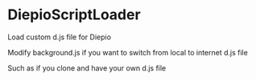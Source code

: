 # DiepioScriptLoader
Load custom d.js file for Diepio

Modify background.js if you want to switch from local to internet d.js file

Such as if you clone and have your own d.js file
